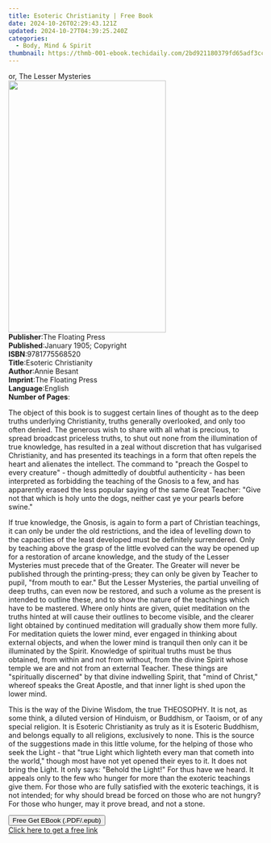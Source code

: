 ```yaml
---
title: Esoteric Christianity | Free Book
date: 2024-10-26T02:29:43.121Z
updated: 2024-10-27T04:39:25.240Z
categories:
  - Body, Mind & Spirit
thumbnail: https://thmb-001-ebook.techidaily.com/2bd921180379fd65adf3cc443e100686dc7a9fe310b5ef00a6ba2c28c4356396.jpg
---
```

<main id="book-container">
  <div class="flex flex-col">
    <div class="book-brief flex-1 py-6 px-4 sm:p-6 md:py-10 md:px-8">
      <!-- brief-->
      <div class="book-brief-main">or, The Lesser Mysteries</div>
    </div>
    <div
      class="book-meta-info flex-1 grid gap-4 col-start-1 col-end-3 row-start-1 sm:mb-6 sm:grid-cols-4 lg:gap-6 lg:col-start-2 lg:row-end-6 lg:row-span-6 lg:mb-0"
    >
      <div
        class="book-meta-info-left place-content-center mt-4 p-4 text-sm leading-6 col-start-2 col-span-2 dark:text-slate-400"
      >
        <img
          class="w-full h-500 object-cover rounded-lg sm:h-255 sm:col-span-2 lg:col-span-full"
          src="https://img-001-ebook.techidaily.com/71f18d49c8248d0b882334a72dd2142c2f2651b4a3fb9f11ef9a78bac7ee2d34.jpg"
          alt=""
          width="312"
          height="500"
        />
      </div>
      <div
        class="book-meta-info-right mt-2 col-start-1 row-start-2 col-span-3 self-center"
      >
        <!-- meta data  -->
        <div class="flex flex-col px-4 md:px-8">
          <div class="flex-1">
            <strong>Publisher</strong>:<span class="px-2"
              >The Floating Press</span
            >
          </div>
          <div class="flex-1">
            <strong>Published</strong>:<span class="px-2"
              >January 1905; Copyright</span
            >
          </div>
          <div class="flex-1">
            <strong>ISBN</strong>:<span class="px-2">9781775568520</span>
          </div>
          <div class="flex-1">
            <strong>Title</strong>:<span class="px-2"
              >Esoteric Christianity</span
            >
          </div>
          <div class="flex-1">
            <strong>Author</strong>:<span class="px-2">Annie Besant</span>
          </div>
          <div class="flex-1">
            <strong>Imprint</strong>:<span class="px-2"
              >The Floating Press</span
            >
          </div>
          <div class="flex-1">
            <strong>Language</strong>:<span class="px-2">English</span>
          </div>
          <div class="flex-1">
            <strong>Number of Pages</strong>:<span class="px-2"></span>
          </div>
        </div>
      </div>
    </div>
    <div class="book-description flex-1 py-6 px-4 sm:p-6 md:py-10 md:px-8">
      <div class="book-description-main">
        <div accordion-content="" id="description">
          <p>
            The object of this book is to suggest certain lines of thought as to
            the deep truths underlying Christianity, truths generally
            overlooked, and only too often denied. The generous wish to share
            with all what is precious, to spread broadcast priceless truths, to
            shut out none from the illumination of true knowledge, has resulted
            in a zeal without discretion that has vulgarised Christianity, and
            has presented its teachings in a form that often repels the heart
            and alienates the intellect. The command to "preach the Gospel to
            every creature" - though admittedly of doubtful authenticity - has
            been interpreted as forbidding the teaching of the Gnosis to a few,
            and has apparently erased the less popular saying of the same Great
            Teacher: "Give not that which is holy unto the dogs, neither cast ye
            your pearls before swine."
          </p>
          <p>
            If true knowledge, the Gnosis, is again to form a part of Christian
            teachings, it can only be under the old restrictions, and the idea
            of levelling down to the capacities of the least developed must be
            definitely surrendered. Only by teaching above the grasp of the
            little evolved can the way be opened up for a restoration of arcane
            knowledge, and the study of the Lesser Mysteries must precede that
            of the Greater. The Greater will never be published through the
            printing-press; they can only be given by Teacher to pupil, "from
            mouth to ear." But the Lesser Mysteries, the partial unveiling of
            deep truths, can even now be restored, and such a volume as the
            present is intended to outline these, and to show the nature of the
            teachings which have to be mastered. Where only hints are given,
            quiet meditation on the truths hinted at will cause their outlines
            to become visible, and the clearer light obtained by continued
            meditation will gradually show them more fully. For meditation
            quiets the lower mind, ever engaged in thinking about external
            objects, and when the lower mind is tranquil then only can it be
            illuminated by the Spirit. Knowledge of spiritual truths must be
            thus obtained, from within and not from without, from the divine
            Spirit whose temple we are and not from an external Teacher. These
            things are "spiritually discerned" by that divine indwelling Spirit,
            that "mind of Christ," whereof speaks the Great Apostle, and that
            inner light is shed upon the lower mind.
          </p>
          <p>
            This is the way of the Divine Wisdom, the true THEOSOPHY. It is not,
            as some think, a diluted version of Hinduism, or Buddhism, or
            Taoism, or of any special religion. It is Esoteric Christianity as
            truly as it is Esoteric Buddhism, and belongs equally to all
            religions, exclusively to none. This is the source of the
            suggestions made in this little volume, for the helping of those who
            seek the Light - that "true Light which lighteth every man that
            cometh into the world," though most have not yet opened their eyes
            to it. It does not bring the Light. It only says: "Behold the
            Light!" For thus have we heard. It appeals only to the few who
            hunger for more than the exoteric teachings give them. For those who
            are fully satisfied with the exoteric teachings, it is not intended;
            for why should bread be forced on those who are not hungry? For
            those who hunger, may it prove bread, and not a stone.
          </p>
        </div>
        <div class="accordion-fader"></div>
      </div>
    </div>
    <div class="book-excerpts flex-1 py-6 px-4 sm:p-6 md:py-10 md:px-8"></div>
    <div
      class="book-about-author flex-1 py-6 px-4 sm:p-6 md:py-10 md:px-8"
    ></div>
    <div class="book-free-get flex-1 py-6 px-4 sm:p-6 md:py-10 md:px-8">
      <button
        id="btn-free-get"
        class="bg-blue-500 hover:bg-blue-700 text-white font-bold py-2 px-4 rounded"
      >
        Free Get EBook (.PDF/.epub)
      </button>
      <div id="countdown-display" class="px-2 text-lg mt-2"></div>
      <a
        id="free-link"
        class="hidden bg-blue-500 hover:bg-blue-700 text-white font-bold py-2 px-4 rounded"
        href="https://www.ebooks.com/en-us/book/435853/esoteric-christianity/annie-besant/"
        target="_blank"
        >Click here to get a free link</a
      >
    </div>
    <script>
      let countdownTime = 0;
      let countdownInterval = null;
      document
        .getElementById('btn-free-get')
        .addEventListener('click', startCountdown);
      function startCountdown() {
        countdownTime = new Date().getTime() + 60000 * 3;
        countdownInterval = setInterval(updateCountdown, 1000);
        document.getElementById('btn-free-get').disabled = true;
        document
          .getElementById('btn-free-get')
          .classList.add('bg-gray-500', 'cursor-not-allowed');
      }
      function updateCountdown() {
        let currentTime = new Date().getTime();
        let timeLeft = countdownTime - currentTime;
        let secondsLeft = Math.floor(timeLeft / 1000);
        document.getElementById('countdown-display').innerHTML =
          `Remaining time: ${secondsLeft} seconds.`;
        if (secondsLeft <= 0) {
          clearInterval(countdownInterval);
          document.getElementById('btn-free-get').classList.add('hidden');
          document.getElementById('free-link').classList.remove('hidden');
          document.getElementById('countdown-display').innerHTML = '';
        }
      }
    </script>
  </div>
</main>

<ins class="adsbygoogle"
      style="display:block"
      data-ad-client="ca-pub-7571918770474297"
      data-ad-slot="8358498916"
      data-ad-format="auto"
      data-full-width-responsive="true"></ins>
    